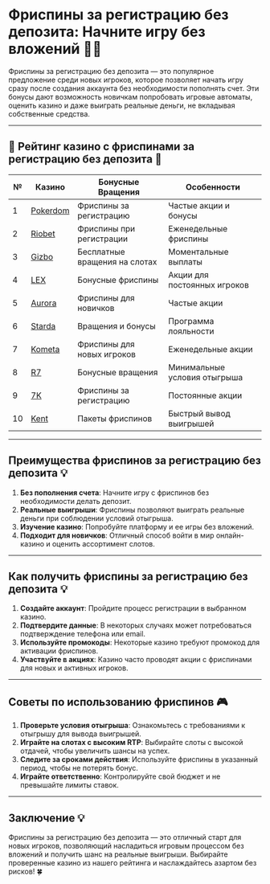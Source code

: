 # Фриспины за регистрацию без депозита: Начните игру без вложений 🎁🎰

Фриспины за регистрацию без депозита — это популярное предложение среди новых игроков, которое позволяет начать игру сразу после создания аккаунта без необходимости пополнять счет. Эти бонусы дают возможность новичкам попробовать игровые автоматы, оценить казино и даже выиграть реальные деньги, не вкладывая собственные средства. 

---

## 🎲 Рейтинг казино с фриспинами за регистрацию без депозита 🎲

| №  | Казино                                                                                  | Бонусные Вращения              | Особенности                      |
|----|----------------------------------------------------------------------------------------|--------------------------------|----------------------------------|
| 1  | [Pokerdom](https://brandplay.link/4k77v2yx)                                            | Фриспины за регистрацию         | Частые акции и бонусы            |
| 2  | [Riobet](https://brandplay.link/7xBLTPyj)                                              | Фриспины при регистрации        | Еженедельные фриспины            |
| 3  | [Gizbo](https://brandplay.link/bprXw4YV)                                               | Бесплатные вращения на слотах   | Моментальные выплаты             |
| 4  | [LEX](https://brandplay.link/zW4hdDFV)                                                 | Бонусные фриспины               | Акции для постоянных игроков     |
| 5  | [Aurora](https://10trafic-stat2.com/click/668546556bcc6313411604bd/6766/13032/subaccount) | Фриспины для новичков           | Частые акции                     |
| 6  | [Starda](https://brandplay.link/fB7xwRFL)                                              | Вращения и бонусы               | Программа лояльности             |
| 7  | [Kometa](https://brandplay.link/8ZymQJV8)                                              | Фриспины для новых игроков      | Еженедельные акции               |
| 8  | [R7](https://brandplay.link/bMd3Yjsw)                                                  | Бонусные вращения               | Минимальные условия отыгрыша     |
| 9  | [7K](https://brandplay.link/BvQyFShp)                                                  | Фриспины за регистрацию         | Постоянные акции                 |
| 10 | [Kent](https://brandplay.link/Fv2WP3js)                                                | Пакеты фриспинов                | Быстрый вывод выигрышей          |

---

## Преимущества фриспинов за регистрацию без депозита 💡

1. **Без пополнения счета**: Начните игру с фриспинов без необходимости делать депозит.
2. **Реальные выигрыши**: Фриспины позволяют выиграть реальные деньги при соблюдении условий отыгрыша.
3. **Изучение казино**: Попробуйте платформу и ее игры без вложений.
4. **Подходит для новичков**: Отличный способ войти в мир онлайн-казино и оценить ассортимент слотов.

---

## Как получить фриспины за регистрацию без депозита 💡

1. **Создайте аккаунт**: Пройдите процесс регистрации в выбранном казино.
2. **Подтвердите данные**: В некоторых случаях может потребоваться подтверждение телефона или email.
3. **Используйте промокоды**: Некоторые казино требуют промокод для активации фриспинов.
4. **Участвуйте в акциях**: Казино часто проводят акции с фриспинами для новых и активных игроков.

---

## Советы по использованию фриспинов 🎮

1. **Проверьте условия отыгрыша**: Ознакомьтесь с требованиями к отыгрышу для вывода выигрышей.
2. **Играйте на слотах с высоким RTP**: Выбирайте слоты с высокой отдачей, чтобы увеличить шансы на успех.
3. **Следите за сроками действия**: Используйте фриспины в указанный период, чтобы не потерять бонус.
4. **Играйте ответственно**: Контролируйте свой бюджет и не превышайте лимиты ставок.

---

## Заключение 💡

Фриспины за регистрацию без депозита — это отличный старт для новых игроков, позволяющий насладиться игровым процессом без вложений и получить шанс на реальные выигрыши. Выбирайте проверенные казино из нашего рейтинга и наслаждайтесь азартом без рисков! 🍀
